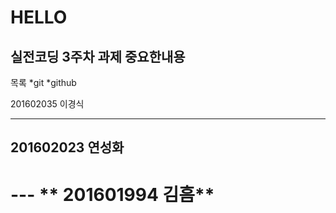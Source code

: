 # HELLO

실전코딩 3주차 과제 **중요**한내용
---------------------------------
목록
*git
*github



201602035 이경식
- - -
## 201602023 **연성화**

# --- ** 201601994 김흠**
